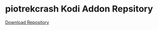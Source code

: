 # piotrekcrash Kodi Addon Repsitory
[Download Repository](https://github.com/piotrekcrash/kodi/raw/master/zips/repository.piotrekcrash/repository.piotrekcrash-1.0.4.zip)
